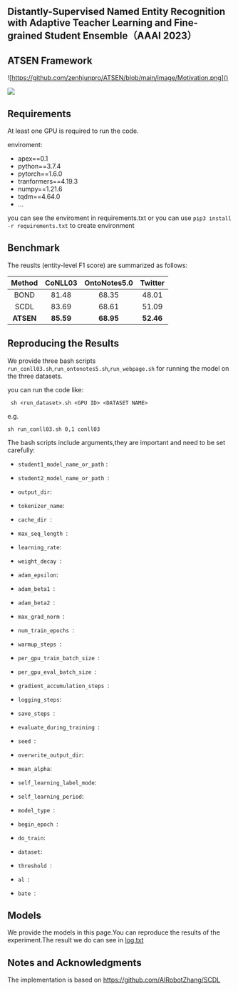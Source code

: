 ## Distantly-Supervised Named Entity Recognition with Adaptive Teacher Learning and  Fine-grained Student Ensemble（AAAI 2023）



## ATSEN Framework

![https://github.com/zenhjunpro/ATSEN/blob/main/image/Motivation.png]()

![](https://github.com/zenhjunpro/ATSEN/blob/main/image/%E6%A1%86%E6%9E%B6.png)

## Requirements

At least one GPU is required to run the code.

enviroment:

- apex==0.1
- python==3.7.4
- pytorch==1.6.0
- tranformers==4.19.3
- numpy==1.21.6
- tqdm==4.64.0
- ...

you can see the enviroment in requirements.txt or you can use `pip3 install -r requirements.txt` to create environment

## Benchmark

The reuslts (entity-level F1 score) are summarized as follows:

|  Method   |  CoNLL03  | OntoNotes5.0 |  Twitter  |
| :-------: | :-------: | :----------: | :-------: |
|   BOND    |   81.48   |    68.35     |   48.01   |
|   SCDL    |   83.69   |    68.61     |   51.09   |
| **ATSEN** | **85.59** |  **68.95**   | **52.46** |

## Reproducing the Results

We provide three bash scripts `run_conll03.sh`,`run_ontonotes5.sh`,`run_webpage.sh` for running the model on the three datasets.

you can run the code like:

```
 sh <run_dataset>.sh <GPU ID> <DATASET NAME>
```

e.g.

```
sh run_conll03.sh 0,1 conll03
```

The bash scripts include arguments,they are important and need to be set carefully:

- `student1_model_name_or_path` :

- `student2_model_name_or_path `:

- `output_dir`:

- `tokenizer_name`:

- `cache_dir `:

- `max_seq_length `:

- `learning_rate`:

- `weight_decay `:

- `adam_epsilon`:

- `adam_beta1 `:

- `adam_beta2 `:

- `max_grad_norm `:

- `num_train_epochs `:

- `warmup_steps `:

- `per_gpu_train_batch_size `:

- `per_gpu_eval_batch_size `:

- `gradient_accumulation_steps `:

- `logging_steps`:

- `save_steps `:

- `evaluate_during_training `:

- `seed `:

- `overwrite_output_dir`:

- `mean_alpha`:

- `self_learning_label_mode`:

- `self_learning_period`:

- `model_type `:

- `begin_epoch `:

- `do_train`:

- `dataset`:

- `threshold `:

- `al `:

- `bate `:

## Models

We provide the models in this page.You can reproduce the results of the experiment.The result  we do can see in [log.txt](https://github.com/zenhjunpro/ATSEN/blob/main/log.txt)

## Notes and Acknowledgments

The implementation is based on https://github.com/AIRobotZhang/SCDL
